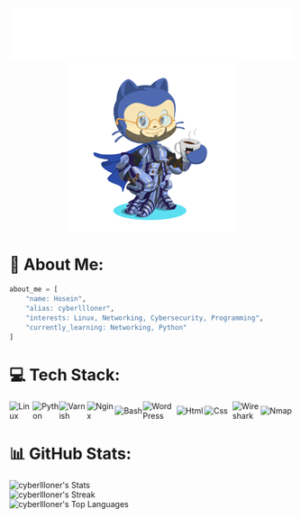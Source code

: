 <p align="center">
  <img src="https://github.com/cyberllloner/cyberllloner/blob/main/readme.gif" alt="Readme GIF" width="700"/>
  <br/>
  <img src="https://github.com/cyberllloner/cyberllloner/blob/main/octocat.png" alt="Octocat" width="300"/>
</p>

# 💫 About Me:
```python
about_me = [
    "name: Hosein",
    "alias: cyberllloner",
    "interests: Linux, Networking, Cybersecurity, Programming",
    "currently_learning: Networking, Python"
]
```

# 💻 Tech Stack:
<div style="display: flex; align-items: center; justify-content: flex-start;">
    <img src="https://github.com/marwin1991/profile-technology-icons/assets/76662862/2481dc48-be6b-4ebb-9e8c-3b957efe69fa" alt="Linux" width="50">
    <img src="https://user-images.githubusercontent.com/25181517/183423507-c056a6f9-1ba8-4312-a350-19bcbc5a8697.png" alt="Python" width="50">
    <img src="https://cdn.worldvectorlogo.com/logos/varnish.svg" alt="Varnish" width="60">
    <img src="https://user-images.githubusercontent.com/25181517/183345125-9a7cd2e6-6ad6-436f-8490-44c903bef84c.png" alt="Nginx" width="60">
    <img src="https://user-images.githubusercontent.com/25181517/192158606-7c2ef6bd-6e04-47cf-b5bc-da2797cb5bda.png" alt="Bash" width="60">
    <img src="https://user-images.githubusercontent.com/25181517/192158957-b1256181-356c-46a3-beb9-487af08a6266.png" alt="WordPress" width="60">
    <img src="https://user-images.githubusercontent.com/25181517/192158954-f88b5814-d510-4564-b285-dff7d6400dad.png" alt="Html" width="60">
    <img src="https://user-images.githubusercontent.com/25181517/183898674-75a4a1b1-f960-4ea9-abcb-637170a00a75.png" alt="Css" width="60">
    <img src="https://static-00.iconduck.com/assets.00/wireshark-alt-icon-2048x2048-4ex8a9zk.png" alt="Wireshark" width="50">
    <img src="https://nmap.org/images/sitelogo-2x.png" alt="Nmap" width="70">
</div>

# 📊 GitHub Stats:
![cyberllloner's Stats](https://github-readme-stats.vercel.app/api?username=cyberllloner&theme=gotham&show_icons=true&hide_border=true&count_private=true)
<br/>
![cyberllloner's Streak](https://github-readme-streak-stats.herokuapp.com/?user=cyberllloner&theme=gotham&hide_border=true)
<br/>
![cyberllloner's Top Languages](https://github-readme-stats.vercel.app/api/top-langs/?username=cyberllloner&theme=gotham&show_icons=true&hide_border=true&layout=compact)

<!-- Proudly created with GPRM ( https://gprm.itsvg.in ) -->
